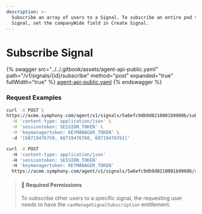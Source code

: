 ```yaml
---
description: >-
  Subscribe an array of users to a Signal. To subscribe an entire pod to a
  Signal, set the companyWide field in Create Signal.
---
```


# Subscribe Signal

{% swagger src="../../.gitbook/assets/agent-api-public.yaml" path="/v1/signals/{id}/subscribe" method="post" expanded="true" fullWidth="true" %}
[agent-api-public.yaml](../../.gitbook/assets/agent-api-public.yaml)
{% endswagger %}

### Request Examples

```bash
curl -X POST \
https://acme.symphony.com/agent/v1/signals/5a6efc9db9d8210001b9960b/subscribe \
  -H 'content-type: application/json' \
  -H 'sessiontoken: SESSION_TOKEN' \
  -H 'keymanagertoken: KEYMANAGER_TOKEN' \   
  -d '[68719476759, 68719476760, 68719476761]'
```

```bash
curl -X POST
  -H 'content-type: application/json'
  -H 'sessiontoken: SESSION_TOKEN'
  -H 'keymanagertoken: KEYMANAGER_TOKEN'  
  https://acme.symphony.com/agent/v1/signals/5a6efc9db9d8210001b9960b/subscribe
```

> #### 🚧 Required Permissions
>
> To subscribe other users to a specific signal, the requesting user needs to have the `canManageSignalSubscription` entitlement.
